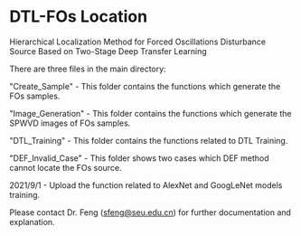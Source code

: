 # DTL-FOs Location
Hierarchical Localization Method for Forced Oscillations Disturbance Source Based on Two-Stage Deep Transfer Learning

There are three files in the main directory:

"Create_Sample" - This folder contains the functions which generate the FOs samples.

"Image_Generation" - This folder contains the functions which generate the SPWVD images of FOs samples.

"DTL_Training" - This folder contains the functions related to DTL Training.

"DEF_Invalid_Case" - This folder shows two cases which DEF method cannot locate the FOs source.

2021/9/1 - Upload the function related to AlexNet and GoogLeNet models training.

Please contact Dr. Feng (sfeng@seu.edu.cn) for further documentation and explanation.

